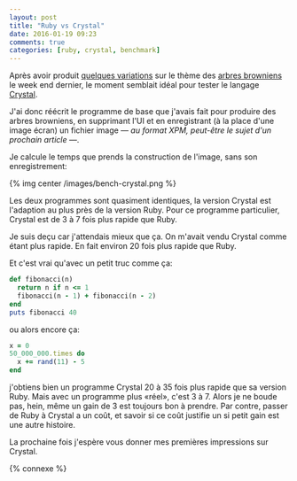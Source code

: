 ```yaml
---
layout: post
title: "Ruby vs Crystal"
date: 2016-01-19 09:23
comments: true
categories: [ruby, crystal, benchmark]
---
```


Après avoir produit [quelques variations](/blog/2016/01/18/les-arbres-browniens-2eme-partie/) sur le thème des 
[arbres browniens](/blog/2016/01/17/les-arbres-browniens/) le
week end dernier, le moment semblait idéal pour tester le langage
[Crystal](http://crystal-lang.org/).

J'ai donc réécrit le programme de base que j'avais fait pour produire des
arbres browniens, en supprimant l'UI et en enregistrant (à la place d'une
image écran)
un fichier image
*— au format XPM, peut-être le sujet d'un prochain article —*.

Je calcule le temps que prends la construction de l'image, sans son
enregistrement:

{% img center /images/bench-crystal.png %}

<!-- more -->

Les deux programmes sont quasiment identiques, la version Crystal est
l'adaption au plus près de la version Ruby. Pour ce
programme particulier, Crystal est de 3 à 7 fois plus rapide que Ruby.

Je suis deçu car j'attendais mieux que ça. On m'avait vendu Crystal comme étant
plus rapide. En fait environ 20 fois plus rapide que Ruby.

Et c'est vrai qu'avec un petit truc comme ça:

```ruby
def fibonacci(n)
  return n if n <= 1
  fibonacci(n - 1) + fibonacci(n - 2)
end
puts fibonacci 40
```

ou alors encore ça:

```ruby
x = 0
50_000_000.times do
  x += rand(11) - 5
end
```

j'obtiens bien un programme Crystal 20 à 35 fois plus rapide que sa version
Ruby. Mais avec un programme plus «réel», c'est 3 à 7. Alors je ne boude pas,
hein, même un gain de 3 est toujours bon à prendre. Par contre, passer de Ruby à
Crystal a un coût, et savoir si ce coût justifie un si petit gain est une autre
histoire.

La prochaine fois j'espère vous donner mes premières impressions sur Crystal.

{% connexe %}
